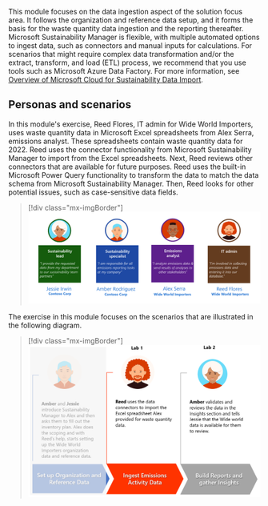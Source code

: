 This module focuses on the data ingestion aspect of the solution focus area. It follows the organization and reference data setup, and it forms the basis for the waste quantity data ingestion and the reporting thereafter. Microsoft Sustainability Manager is flexible, with multiple automated options to ingest data, such as connectors and manual inputs for calculations. For scenarios that might require complex data transformation and/or the extract, transform, and load (ETL) process, we recommend that you use tools such as Microsoft Azure Data Factory. For more information, see [Overview of Microsoft Cloud for Sustainability Data Import](/industry/sustainability/import-data/?azure-portal=true).

## Personas and scenarios

In this module's exercise, Reed Flores, IT admin for Wide World Importers, uses waste quantity data in Microsoft Excel spreadsheets from Alex Serra, emissions analyst. These spreadsheets contain waste quantity data for 2022. Reed uses the connector functionality from Microsoft Sustainability Manager to import from the Excel spreadsheets. Next, Reed reviews other connectors that are available for future purposes. Reed uses the built-in Microsoft Power Query functionality to transform the data to match the data schema from Microsoft Sustainability Manager. Then, Reed looks for other potential issues, such as case-sensitive data fields.

> [!div class="mx-imgBorder"]
> [![Diagram showing the four personas, sustainability lead, sustainability specialist, emissions analyst, and I T admin.](../media/personas.png)](../media/personas.png#lightbox)

The exercise in this module focuses on the scenarios that are illustrated in the following diagram.

> [!div class="mx-imgBorder"]
> [![Diagram highlighting the ingest emissions activity data step.](../media/ingest-emissions-activity-data.png)](../media/ingest-emissions-activity-data.png#lightbox)
